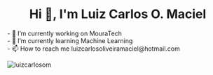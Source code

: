 <h1 align="center">Hi 👋, I'm Luiz Carlos O. Maciel</h1>
- 🔭 I’m currently working on MouraTech
<br>
- 🌱 I’m currently learning Machine Learning
<br> 
- 📫 How to reach me luizcarlosoliveiramaciel@hotmail.com
<br>
<p align="left">
</p>
<p><img align="center" src="https://github-readme-stats.vercel.app/api/top-langs?username=luizcarlosom&show_icons=true&theme=dracula&hide_border=true&locale=en&layout=compact" alt="luizcarlosom" /></p>
